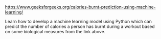 https://www.geeksforgeeks.org/calories-burnt-prediction-using-machine-learning/

Learn how to develop a machine learning model using Python which can predict the number of calories a person has burnt during a workout based on some biological measures from the link above.
